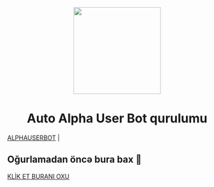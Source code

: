 <div align="center">
  <img src="https://telegra.ph/file/c518166efb34368e52a12.jpg" width="200" height="200">
  <h1>Auto Alpha User Bot qurulumu</h1>
</div>
        <a href="https://t.me/AlphaUserBot">ALPHAUSERBOT</a> |

## Oğurlamadan öncə bura bax 🤭
[KLİK ET BURANI OXU](https://github.com/Goqerti/Alphaqurulum/blob/main/oxu.txt)
